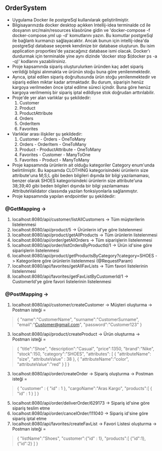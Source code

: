 ## OrderSystem
- Uygulama Docker ile postgreSql kullanılarak geliştirilmiştir.
- Bilgisayarınızda docker desktop açıkken Intellij-idea terminalde cd ile dosyanın src/main/resources klasörüne gidin ve 'docker-compose -f docker-compose.yml up -d' komutlarını yazın. Bu komutlar postgreSql ile bağlantı kurmanızı sağlayacaktır. Ancak bunun için intellij-idea'da postgreSql database seçerek kendinize bir database oluşturun. Bu isim application proporties'de yazacağınız database ismi olacak. Docker'ı durdurmak için terminalde yine aynı dizinde 'docker stop $(docker ps -a -q)' kodlarını yazabilirsiniz.
- Proje kapsamında sipariş oluşturulurken üründen kaç adet sipariş verildiği bilgisi alınmakta ve ürünün stoğu buna göre yenilenmektedir.
- Ayrıca, iptal edilen sipariş doğrultusunda ürün stoğu yenilenmektedir ve sipariş edilen miktar kadar artmaktadır. Bu durum, siparişin henüz kargoya verilmeden önce iptal edilme süreci içindir. Buna göre henüz kargoya verilmemiş bir sipariş iptal edildiyse stok doğrudan arttırılabilir.
- Proje'de yer alan varlıklar şu şekildedir:
  1. Customer
  2. Product
  3. ProductAttribute
  4. Orders
  5. OrderItem
  6. Favorites
- Varlıklar arası ilişkiler şu şekildedir:
  1. Customer - Orders - OneToMany
  2. Orders - OrderItem - OneToMany
  3. Product - ProductAttribute - OneToMany
  4. Favorites - Customer - ManyToOne
  5. Favorites - Product - ManyToMany
- Proje kapsamında ürünlerin ait olduğu kategoriler Category enum'unda belirtilmiştir. Bu kapsamda CLOTHING kategorisindeki ürünlerin size attribute'una M;S;L gibi beden bilgileri dışında bir bilgi yazılamaması, benzer olarak SHOES kategorisindeki ürünlerin size attribute'una 38;39;40 gibi beden bilgileri dışında bir bilgi yazılamaması AttributeValidator classında yazılan fonksiyonlarla sağlanmıştır.
- Proje kapsamında yapılan endpointler şu şekildedir:
### @GetMapping -> 
  1. localhost:8080/api/customer/listAllCustomers -> Tüm müşterilerin listelenmesi
  2. localhost:8080/api/product/5 -> Ürünlerin id'ye göre listelenmesi
  3. localhost:8080/api/product/getAllProducts -> Tüm ürünlerin listelenmesi
  4. localhost:8080/api/order/getAllOrders -> Tüm siparişlerin listelenmesi
  5. localhost:8080/api/order/listOrdersByProductId/1 -> Ürün id'sine göre siparişlerin listelenmesi
  6. localhost:8080/api/product/getProductsByCategory?category=SHOES -> Kategorilere göre ürünlerin listelenmesi (@RequestParam)
  7. localhost:8080/api/favorites/getAllFavLists -> Tüm favori listelerinin listelenmesi
  8. localhost:8080/api/favorites/getFavListByCustomerId/1 -> CustomerId'ye göre favori listelerinin listelenmesi

### @PostMapping ->
 1. localhost:8080/api/customer/createCustomer -> Müşteri oluşturma -> Postman isteği =
 > {
    "name":"CustomerName",
    "surname":"CustomerSurname",
    "email":"Customer@gmail.com",
    "password":"Customer123"
}
  3. localhost:8080/api/product/createProduct -> Ürün oluşturma -> Postman isteği =
 > {
    "title":"Shoe",
    "description":"Casual",
    "price":1350,
    "brand":"Nike",
    "stock":150,
    "category":"SHOES",
    "attributes": [
        {
            "attributeName": "size",
            "attributeValue" : 38
        },
        {
            "attributeName":"color",
            "attributeValue":"red"
        }
    ]
}
  3. localhost:8080/api/order/createOrder -> Sipariş oluşturma -> Postman isteği =
 > {
    "customer" : {
        "id" : 1
    },
    "cargoName":"Aras Kargo",
    "products":[
        {
            "id" : 1
        }
    ]
}
  5. localhost:8080/api/order/deliverOrder/629173 -> Sipariş id'sine göre sipariş teslim etme
  6. localhost:8080/api/order/cancelOrder/111040 -> Sipariş id'sine göre sipariş iptal etme
  7. localhost:8080/api/favorites/createFavList -> Favori Listesi oluşturma -> Postman isteği =
> {
    "listName":"Shoes",
    "customer":{"id" : 1},
    "products":[
        {"id":1},
        {"id":2}
    ]
}
